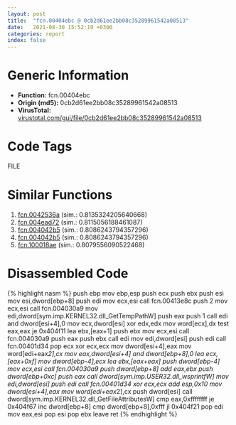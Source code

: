 ```yaml
---
layout: post
title:  "fcn.00404ebc @ 0cb2d61ee2bb08c35289961542a08513"
date:   2021-08-30 15:52:19 +0300
categories: report
index: false
---
```


# Generic Information
- **Function:** fcn.00404ebc
- **Origin (md5):** 0cb2d61ee2bb08c35289961542a08513
- **VirusTotal:** [virustotal.com/gui/file/0cb2d61ee2bb08c35289961542a08513][virustotal_ref]

# Code Tags
<span class="tag" id="FILE">FILE</span>


# Similar Functions

1. [fcn.0042536a][similar_1_ref] (sim.: 0.8135324205640668)
2. [fcn.004ead72][similar_2_ref] (sim.: 0.8115056188461087)
3. [fcn.004042b5][similar_3_ref] (sim.: 0.8086243794357296)
4. [fcn.004042b5][similar_4_ref] (sim.: 0.8086243794357296)
5. [fcn.100018ae][similar_5_ref] (sim.: 0.8079556090522468)


# Disassembled Code

{% highlight nasm %}
push ebp
mov ebp,esp
push ecx
push ebx
push esi
mov esi,dword[ebp+8]
push edi
mov ecx,esi
call fcn.00413e8c
push 2
mov ecx,esi
call fcn.004030a9
mov edi,dword[sym.imp.KERNEL32.dll_GetTempPathW]
push eax
push 1
call edi
and dword[esi+4],0
mov ecx,dword[esi]
xor edx,edx
mov word[ecx],dx
test eax,eax
je 0x404f11
lea ebx,[eax+1]
push ebx
mov ecx,esi
call fcn.004030a9
push eax
push ebx
call edi
mov edi,dword[esi]
push edi
call fcn.00401d34
pop ecx
xor ecx,ecx
mov dword[esi+4],eax
mov word[edi+eax*2],cx
mov eax,dword[esi+4]
and dword[ebp+8],0
lea ecx,[eax+0xf]
mov dword[ebp-4],ecx
lea ebx,[eax+eax]
push dword[ebp-4]
mov ecx,esi
call fcn.004030a9
push dword[ebp+8]
add eax,ebx
push dword[ebp+0xc]
push eax
call dword[sym.imp.USER32.dll_wsprintfW]
mov edi,dword[esi]
push edi
call fcn.00401d34
xor ecx,ecx
add esp,0x10
mov dword[esi+4],eax
mov word[edi+eax*2],cx
push dword[esi]
call dword[sym.imp.KERNEL32.dll_GetFileAttributesW]
cmp eax,0xffffffff
je 0x404f67
inc dword[ebp+8]
cmp dword[ebp+8],0xfff
jl 0x404f21
pop edi
mov eax,esi
pop esi
pop ebx
leave 
ret 
{% endhighlight %}


[similar_1_ref]: /report/fcn.0042536a@7b00dd8f2abf54a73bfb09681334ff78
[similar_2_ref]: /report/fcn.004ead72@9c2b894b84f59672d8be2e984066f76f
[similar_3_ref]: /report/fcn.004042b5@3f1595e66dc63331ba0930a0c79684ce
[similar_4_ref]: /report/fcn.004042b5@4c8869bb42f854640703b6ddda29ee38
[similar_5_ref]: /report/fcn.100018ae@090dc3a8da6aa33c667b678303e4bdd6
[virustotal_ref]: https://www.virustotal.com/gui/file/0cb2d61ee2bb08c35289961542a08513